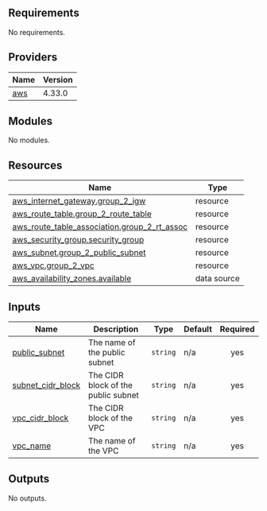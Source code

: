 <!-- BEGIN_TF_DOCS -->
## Requirements

No requirements.

## Providers

| Name | Version |
|------|---------|
| <a name="provider_aws"></a> [aws](#provider\_aws) | 4.33.0 |

## Modules

No modules.

## Resources

| Name | Type |
|------|------|
| [aws_internet_gateway.group_2_igw](https://registry.terraform.io/providers/hashicorp/aws/latest/docs/resources/internet_gateway) | resource |
| [aws_route_table.group_2_route_table](https://registry.terraform.io/providers/hashicorp/aws/latest/docs/resources/route_table) | resource |
| [aws_route_table_association.group_2_rt_assoc](https://registry.terraform.io/providers/hashicorp/aws/latest/docs/resources/route_table_association) | resource |
| [aws_security_group.security_group](https://registry.terraform.io/providers/hashicorp/aws/latest/docs/resources/security_group) | resource |
| [aws_subnet.group_2_public_subnet](https://registry.terraform.io/providers/hashicorp/aws/latest/docs/resources/subnet) | resource |
| [aws_vpc.group_2_vpc](https://registry.terraform.io/providers/hashicorp/aws/latest/docs/resources/vpc) | resource |
| [aws_availability_zones.available](https://registry.terraform.io/providers/hashicorp/aws/latest/docs/data-sources/availability_zones) | data source |

## Inputs

| Name | Description | Type | Default | Required |
|------|-------------|------|---------|:--------:|
| <a name="input_public_subnet"></a> [public\_subnet](#input\_public\_subnet) | The name of the public subnet | `string` | n/a | yes |
| <a name="input_subnet_cidr_block"></a> [subnet\_cidr\_block](#input\_subnet\_cidr\_block) | The CIDR block of the public subnet | `string` | n/a | yes |
| <a name="input_vpc_cidr_block"></a> [vpc\_cidr\_block](#input\_vpc\_cidr\_block) | The CIDR block of the VPC | `string` | n/a | yes |
| <a name="input_vpc_name"></a> [vpc\_name](#input\_vpc\_name) | The name of the VPC | `string` | n/a | yes |

## Outputs

No outputs.
<!-- END_TF_DOCS -->